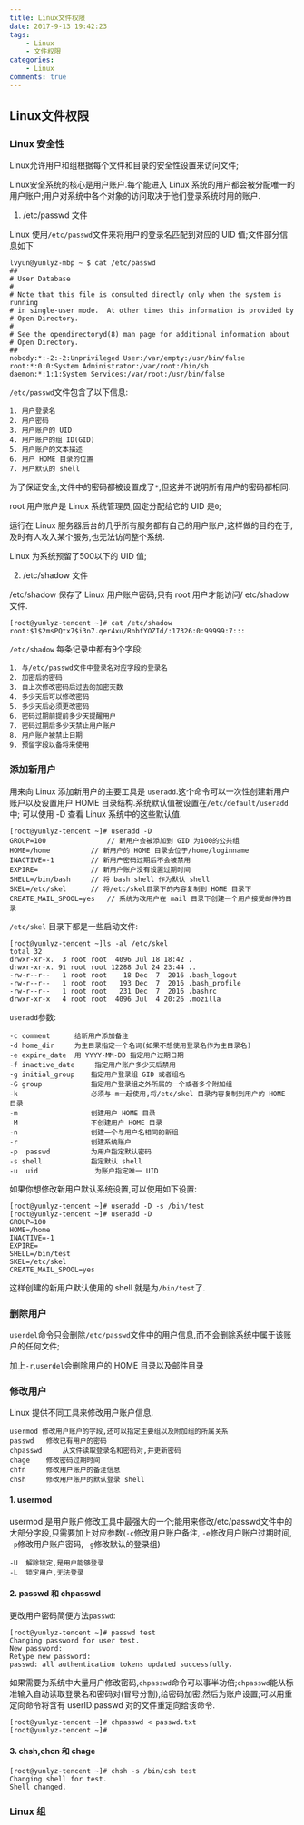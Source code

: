 ```yaml
---
title: Linux文件权限
date: 2017-9-13 19:42:23
tags:
    - Linux
    - 文件权限
categories:
    - Linux
comments: true
---
```


## Linux文件权限

### Linux 安全性

Linux允许用户和组根据每个文件和目录的安全性设置来访问文件;

Linux安全系统的核心是用户账户.每个能进入 Linux 系统的用户都会被分配唯一的用户账户;用户对系统中各个对象的访问取决于他们登录系统时用的账户.

1. /etc/passwd 文件

Linux 使用`/etc/passwd`文件来将用户的登录名匹配到对应的 UID 值;文件部分信息如下

```
lvyun@yunlyz-mbp ~ $ cat /etc/passwd
##
# User Database
#
# Note that this file is consulted directly only when the system is running
# in single-user mode.  At other times this information is provided by
# Open Directory.
#
# See the opendirectoryd(8) man page for additional information about
# Open Directory.
##
nobody:*:-2:-2:Unprivileged User:/var/empty:/usr/bin/false
root:*:0:0:System Administrator:/var/root:/bin/sh
daemon:*:1:1:System Services:/var/root:/usr/bin/false
```

`/etc/passwd`文件包含了以下信息:

	1. 用户登录名
	2. 用户密码
	3. 用户账户的 UID
	4. 用户账户的组 ID(GID)
	5. 用户账户的文本描述
	6. 用户 HOME 目录的位置
	7. 用户默认的 shell

为了保证安全,文件中的密码都被设置成了`*`,但这并不说明所有用户的密码都相同.

root 用户账户是 Linux 系统管理员,固定分配给它的 UID 是`0`;

运行在 Linux 服务器后台的几乎所有服务都有自己的用户账户;这样做的目的在于,及时有人攻入某个服务,也无法访问整个系统.

Linux 为系统预留了500以下的 UID 值;

2. /etc/shadow 文件

/etc/shadow 保存了 Linux 用户账户密码;只有 root 用户才能访问/ etc/shadow 文件.

```
[root@yunlyz-tencent ~]# cat /etc/shadow
root:$1$2msPQtx7$i3n7.qer4xu/RnbfYOZId/:17326:0:99999:7:::
```

`/etc/shadow` 每条记录中都有9个字段:

```
1. 与/etc/passwd文件中登录名对应字段的登录名
2. 加密后的密码
3. 自上次修改密码后过去的加密天数
4. 多少天后可以修改密码
5. 多少天后必须更改密码
6. 密码过期前提前多少天提醒用户
7. 密码过期后多少天禁止用户账户
8. 用户账户被禁止日期
9. 预留字段以备将来使用
```

### 添加新用户

用来向 Linux 添加新用户的主要工具是 `useradd`.这个命令可以一次性创建新用户账户以及设置用户 HOME 目录结构.系统默认值被设置在`/etc/default/useradd`中; 可以使用 -D 查看 Linux 系统中的这些默认值.

```
[root@yunlyz-tencent ~]# useradd -D
GROUP=100				// 新用户会被添加到 GID 为100的公共组
HOME=/home			// 新用户的 HOME 目录会位于/home/loginname
INACTIVE=-1			// 新用户密码过期后不会被禁用
EXPIRE=				// 新用户账户没有设置过期时间
SHELL=/bin/bash		// 将 bash shell 作为默认 shell
SKEL=/etc/skel		// 将/etc/skel目录下的内容复制到 HOME 目录下
CREATE_MAIL_SPOOL=yes	// 系统为改用户在 mail 目录下创建一个用户接受邮件的目录
```

`/etc/skel` 目录下都是一些启动文件:

```
[root@yunlyz-tencent ~]ls -al /etc/skel
total 32
drwxr-xr-x.  3 root root  4096 Jul 18 18:42 .
drwxr-xr-x. 91 root root 12288 Jul 24 23:44 ..
-rw-r--r--   1 root root    18 Dec  7  2016 .bash_logout
-rw-r--r--   1 root root   193 Dec  7  2016 .bash_profile
-rw-r--r--   1 root root   231 Dec  7  2016 .bashrc
drwxr-xr-x   4 root root  4096 Jul  4 20:26 .mozilla
```

`useradd`参数:

```
-c comment		给新用户添加备注
-d home_dir		为主目录指定一个名词(如果不想使用登录名作为主目录名)
-e expire_date	用 YYYY-MM-DD 指定用户过期日期
-f inactive_date	 指定用户账户多少天后禁用
-g initial_group	指定用户登录组 GID 或者组名
-G group			指定用户登录组之外所属的一个或者多个附加组
-k					必须与-m一起使用,将/etc/skel 目录内容复制到用户的 HOME 目录
-m					创建用户 HOME 目录
-M					不创建用户 HOME 目录
-n					创建一个与用户名相同的新组
-r					创建系统账户
-p	passwd			为用户指定默认密码
-s shell			指定默认 shell
-u	uid				 为账户指定唯一 UID
```

如果你想修改新用户默认系统设置,可以使用如下设置:

```
[root@yunlyz-tencent ~]# useradd -D -s /bin/test
[root@yunlyz-tencent ~]# useradd -D
GROUP=100
HOME=/home
INACTIVE=-1
EXPIRE=
SHELL=/bin/test
SKEL=/etc/skel
CREATE_MAIL_SPOOL=yes
```

这样创建的新用户默认使用的 shell 就是为`/bin/test`了.

### 删除用户

`userdel`命令只会删除`/etc/passwd`文件中的用户信息,而不会删除系统中属于该账户的任何文件;

加上`-r`,`userdel`会删除用户的 HOME 目录以及邮件目录

### 修改用户

Linux 提供不同工具来修改用户账户信息.

```
usermod	修改用户账户的字段,还可以指定主要组以及附加组的所属关系
passwd	 修改已有用户的密码
chpasswd	 从文件读取登录名和密码对,并更新密码
chage	 修改密码过期时间
chfn	 修改用户账户的备注信息
chsh	 修改用户账户的默认登录 shell
```
#### 1. usermod

usermod 是用户账户修改工具中最强大的一个;能用来修改/etc/passwd文件中的大部分字段,只需要加上对应参数(`-c`修改用户账户备注, `-e`修改用户账户过期时间, `-p`修改用户账户密码, `-g`修改默认的登录组)

```
-U	解除锁定,是用户能够登录
-L	锁定用户,无法登录
```

#### 2. passwd 和 chpasswd

更改用户密码简便方法`passwd`:

```
[root@yunlyz-tencent ~]# passwd test
Changing password for user test.
New password:
Retype new password:
passwd: all authentication tokens updated successfully.
```

如果需要为系统中大量用户修改密码,`chpasswd`命令可以事半功倍;`chpasswd`能从标准输入自动读取登录名和密码对(冒号分割),给密码加密,然后为账户设置;可以用重定向命令将含有 userID:passwd 对的文件重定向给该命令.

```
[root@yunlyz-tencent ~]# chpasswd < passwd.txt
[root@yunlyz-tencent ~]#
```

#### 3. chsh,chcn 和 chage

```
[root@yunlyz-tencent ~]# chsh -s /bin/csh test
Changing shell for test.
Shell changed.
```
### Linux 组
